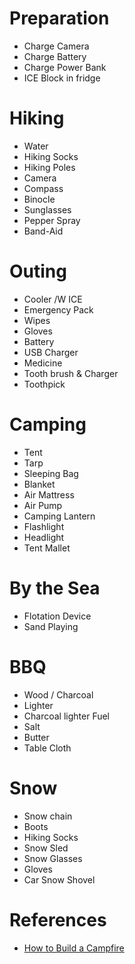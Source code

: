 # Preparation
* Charge Camera
* Charge Battery
* Charge Power Bank
* ICE Block in fridge

# Hiking
* Water
* Hiking Socks
* Hiking Poles
* Camera
* Compass
* Binocle
* Sunglasses
* Pepper Spray
* Band-Aid

# Outing
* Cooler /W ICE
* Emergency Pack
* Wipes
* Gloves
* Battery
* USB Charger
* Medicine
* Tooth brush & Charger
* Toothpick

# Camping
* Tent
* Tarp
* Sleeping Bag
* Blanket
* Air Mattress
* Air Pump
* Camping Lantern
* Flashlight
* Headlight
* Tent Mallet

# By the Sea
* Flotation Device
* Sand Playing

# BBQ
* Wood / Charcoal
* Lighter
* Charcoal lighter Fuel
* Salt
* Butter
* Table Cloth

# Snow
* Snow chain
* Boots
* Hiking Socks
* Snow Sled
* Snow Glasses
* Gloves
* Car Snow Shovel

# References
* [How to Build a Campfire](https://www.rei.com/learn/expert-advice/campfire-basics.html)
